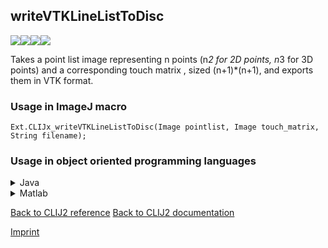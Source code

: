 ## writeVTKLineListToDisc
<img src="images/mini_empty_logo.png"/><img src="images/mini_empty_logo.png"/><img src="images/mini_clijx_logo.png"/><img src="images/mini_empty_logo.png"/>

Takes a point list image representing n points (n*2 for 2D points, n*3 for 3D points) and a corresponding touch matrix , sized (n+1)*(n+1), and exports them in VTK format.

### Usage in ImageJ macro
```
Ext.CLIJx_writeVTKLineListToDisc(Image pointlist, Image touch_matrix, String filename);
```


### Usage in object oriented programming languages



<details>

<summary>
Java
</summary>
<pre class="highlight">// init CLIJ and GPU
import net.haesleinhuepf.clijx.CLIJx;
import net.haesleinhuepf.clij.clearcl.ClearCLBuffer;
CLIJx clijx = CLIJx.getInstance();

// get input parameters
ClearCLBuffer pointlist = clijx.push(pointlistImagePlus);
ClearCLBuffer touch_matrix = clijx.push(touch_matrixImagePlus);
</pre>

<pre class="highlight">
// Execute operation on GPU
clijx.writeVTKLineListToDisc(pointlist, touch_matrix, filename);
</pre>

<pre class="highlight">
// show result

// cleanup memory on GPU
clijx.release(pointlist);
clijx.release(touch_matrix);
</pre>

</details>



<details>

<summary>
Matlab
</summary>
<pre class="highlight">% init CLIJ and GPU
clijx = init_clatlabx();

% get input parameters
pointlist = clijx.pushMat(pointlist_matrix);
touch_matrix = clijx.pushMat(touch_matrix_matrix);
</pre>

<pre class="highlight">
% Execute operation on GPU
clijx.writeVTKLineListToDisc(pointlist, touch_matrix, filename);
</pre>

<pre class="highlight">
% show result

% cleanup memory on GPU
clijx.release(pointlist);
clijx.release(touch_matrix);
</pre>

</details>



[Back to CLIJ2 reference](https://clij.github.io/clij2-docs/reference)
[Back to CLIJ2 documentation](https://clij.github.io/clij2-docs)

[Imprint](https://clij.github.io/imprint)
